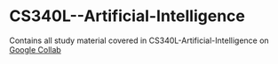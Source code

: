 # CS340L--Artificial-Intelligence
Contains all study material covered in CS340L-Artificial-Intelligence on [Google Collab](https://colab.research.google.com/)
